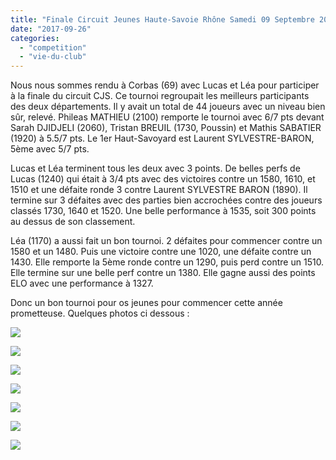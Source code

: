 ```yaml
---
title: "Finale Circuit Jeunes Haute-Savoie Rhône Samedi 09 Septembre 2017"
date: "2017-09-26"
categories: 
  - "competition"
  - "vie-du-club"
---
```


Nous nous sommes rendu à Corbas (69) avec Lucas et Léa pour participer à la finale du circuit CJS. Ce tournoi regroupait les meilleurs participants des deux départements. Il y avait un total de 44 joueurs avec un niveau bien sûr, relevé. Phileas MATHIEU (2100) remporte le tournoi avec 6/7 pts devant Sarah DJIDJELI (2060), Tristan BREUIL (1730, Poussin) et Mathis SABATIER (1920) à 5.5/7 pts. Le 1er Haut-Savoyard est Laurent SYLVESTRE-BARON, 5ème avec 5/7 pts.

Lucas et Léa terminent tous les deux avec 3 points. De belles perfs de Lucas (1240) qui était à 3/4 pts avec des victoires contre un 1580, 1610, et 1510 et une défaite ronde 3 contre Laurent SYLVESTRE BARON (1890). Il termine sur 3 défaites avec des parties bien accrochées contre des joueurs classés 1730, 1640 et 1520. Une belle performance à 1535, soit 300 points au dessus de son classement.

Léa (1170) a aussi fait un bon tournoi. 2 défaites pour commencer contre un 1580 et un 1480. Puis une victoire contre une 1020, une défaite contre un 1430. Elle remporte la 5ème ronde contre un 1290, puis perd contre un 1510. Elle termine sur une belle perf contre un 1380. Elle gagne aussi des points ELO avec une performance à 1327.

Donc un bon tournoi pour os jeunes pour commencer cette année prometteuse. Quelques photos ci dessous :

[![](/wordpress-uploads/2017/09/WP_20170909_15_00_07_Pro-300x169.jpg)](/wordpress-uploads/2017/09/WP_20170909_15_00_07_Pro.jpg)

[![](/wordpress-uploads/2017/09/WP_20170909_14_38_41_Pro-300x169.jpg)](/wordpress-uploads/2017/09/WP_20170909_14_38_41_Pro.jpg)

[![](/wordpress-uploads/2017/09/WP_20170909_14_38_31_Pro-300x169.jpg)](/wordpress-uploads/2017/09/WP_20170909_14_38_31_Pro.jpg)

[![](/wordpress-uploads/2017/09/WP_20170909_14_38_24_Pro-300x169.jpg)](/wordpress-uploads/2017/09/WP_20170909_14_38_24_Pro.jpg)

[![](/wordpress-uploads/2017/09/WP_20170909_14_38_21_Pro-300x169.jpg)](/wordpress-uploads/2017/09/WP_20170909_14_38_21_Pro.jpg)

[![](/wordpress-uploads/2017/09/WP_20170909_13_38_09_Pro-300x169.jpg)](/wordpress-uploads/2017/09/WP_20170909_13_38_09_Pro.jpg)

[![](/wordpress-uploads/2017/09/WP_20170909_13_31_48_Pro-300x169.jpg)](/wordpress-uploads/2017/09/WP_20170909_13_31_48_Pro.jpg)
